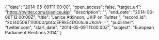 {
  "date": "2014-05-09T11:00:00", 
  "open_access": false, 
  "target_url": "https://twitter.com/@janiceukip", 
  "description": "", 
  "end_date": "2014-06-06T12:00:00Z", 
  "title": "Janice Atkinson, UKIP on Twitter ", 
  "record_id": "20140509T110000/pbCcEFRkE4DO0IrJ9UKdrA==", 
  "publisher": "twitter.com", 
  "start_date": "2014-05-09T11:00:00Z", 
  "subject": "European Parliament Elections 2014"
}

